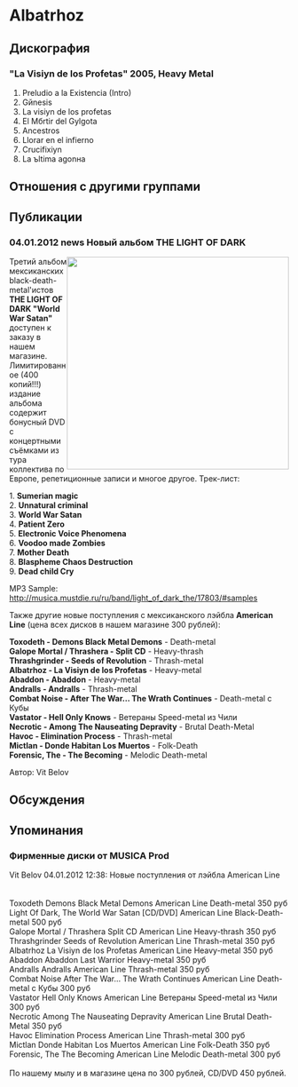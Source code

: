 # Albatrhoz



## Дискография

### "La Visi&#1091;n de los Profetas" 2005, Heavy Metal

1. Preludio a la Existencia (Intro)	 
2. Gйnesis
3. La visiуn de los profetas
4. El Mбrtir del Gуlgota
5. Ancestros
6. Llorar en el infierno
7. Crucifixiуn	
8. La ъltima agonнa


## Отношения с другими группами


## Публикации

### 04.01.2012 news Новый альбом THE LIGHT OF DARK

<P><IMG height=383 alt="" hspace=0 src="/images/news_rus/2012.01/22476.jpg" width=400 align=right border=0>Третий альбом мексиканских black-death-metal'истов <STRONG>THE LIGHT OF DARK "World War Satan"</STRONG> доступен к заказу в нашем магазине. Лимитированное (400 копий!!!) издание альбома содержит бонусный DVD с концертными съёмками из тура коллектива по Европе, репетиционные записи&nbsp;и многое другое. Трек-лист:</P>
<P>1. <STRONG>Sumerian magic</STRONG> <BR>2. <STRONG>Unnatural criminal<BR></STRONG>3. <STRONG>World War Satan<BR></STRONG>4. <STRONG>Patient Zero <BR></STRONG>5. <STRONG>Electronic Voice Phenomena<BR></STRONG>6. <STRONG>Voodoo made Zombies <BR></STRONG>7. <STRONG>Mother Death <BR></STRONG>8. <STRONG>Blaspheme Chaos Destruction</STRONG> <BR>9. <STRONG>Dead child Cry</STRONG></P>
<P>MP3 Sample: <A href="/ru/band/light_of_dark_the/17803/#samples">http://musica.mustdie.ru/ru/band/light_of_dark_the/17803/#samples</A></P>
<P>Также&nbsp;другие новые поступления с мексиканского лэйбла <STRONG>American Line</STRONG> (цена всех дисков в нашем магазине 300 рублей):</P>
<P><STRONG>Toxodeth - Demons Black Metal Demons</STRONG> - Death-metal<BR><STRONG>Galope Mortal / Thrashera - Split CD</STRONG> - Heavy-thrash<BR><STRONG>Thrashgrinder - Seeds of Revolution</STRONG> - Thrash-metal<BR><STRONG>Albatrhoz - La Visiуn de los Profetas</STRONG> - Heavy-metal<BR><STRONG>Abaddon&nbsp;- Abaddon</STRONG> - Heavy-metal<BR><STRONG>Andralls - Andralls</STRONG> - Thrash-metal<BR><STRONG>Combat Noise - After The War… The Wrath Continues</STRONG> - Death-metal с Кубы<BR><STRONG>Vastator - Hell Only Knows</STRONG> - Ветераны Speed-metal из Чили<BR><STRONG>Necrotic - Among The Nauseating Depravity</STRONG> - Brutal Death-Metal<BR><STRONG>Havoc - Elimination Process</STRONG> - Thrash-metal<BR><STRONG>Mictlan&nbsp;- Donde Habitan Los Muertos</STRONG> - Folk-Death<BR><STRONG>Forensic, The - The Becoming</STRONG> - Melodic Death-metal&nbsp;</P>
Автор: Vit Belov


## Обсуждения


## Упоминания

### Фирменные диски от MUSICA Prod

Vit Belov 04.01.2012 12:38:
Новые поступления от лэйбла American Line<BR><BR><BR>Toxodeth	Demons Black Metal Demons	American Line	Death-metal	350 руб<BR>Light Of Dark, The	World War Satan [CD/DVD]	American Line	Black-Death-metal	500 руб<BR>Galope Mortal / Thrashera	Split CD	American Line	Heavy-thrash	350 руб<BR>Thrashgrinder	Seeds of Revolution	American Line	Thrash-metal	350 руб<BR>Albatrhoz	La Visiуn de los Profetas	American Line	Heavy-metal	350 руб<BR>Abaddon	Abaddon	Last Warrior	Heavy-metal	350 руб<BR>Andralls	Andralls	American Line	Thrash-metal	350 руб<BR>Combat Noise	After The War… The Wrath Continues	American Line	Death-metal с Кубы	300 руб<BR>Vastator	Hell Only Knows	American Line	Ветераны Speed-metal из Чили	300 руб<BR>Necrotic	Among The Nauseating Depravity	American Line	Brutal Death-Metal	350 руб<BR>Havoc	Elimination Process	American Line	Thrash-metal	300 руб<BR>Mictlan	Donde Habitan Los Muertos	American Line	Folk-Death	350 руб<BR>Forensic, The	The Becoming	American Line	Melodic Death-metal	300 руб<BR><BR>По нашему мылу и в магазине цена по 300 рублей, CD/DVD 450 рублей.

